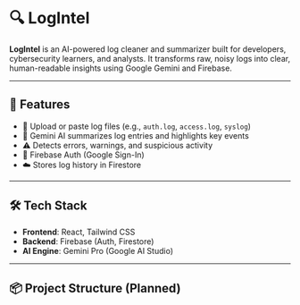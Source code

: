 # 🔍 LogIntel

**LogIntel** is an AI-powered log cleaner and summarizer built for developers, cybersecurity learners, and analysts. It transforms raw, noisy logs into clear, human-readable insights using Google Gemini and Firebase.

---

## 🚀 Features
- 📄 Upload or paste log files (e.g., `auth.log`, `access.log`, `syslog`)
- 🤖 Gemini AI summarizes log entries and highlights key events
- ⚠️ Detects errors, warnings, and suspicious activity
- 🔐 Firebase Auth (Google Sign-In)
- ☁️ Stores log history in Firestore

---

## 🛠️ Tech Stack
- **Frontend**: React, Tailwind CSS
- **Backend**: Firebase (Auth, Firestore)
- **AI Engine**: Gemini Pro (Google AI Studio)

---

## 📦 Project Structure (Planned)

